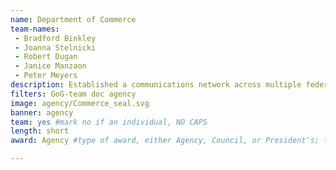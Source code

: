 ```yaml
---
name: Department of Commerce
team-names: 
 - Bradford Binkley 
 - Joanna Stelnicki 
 - Robert Dugan 
 - Janice Manzaon 
 - Peter Meyers
description: Established a communications network across multiple federal law enforcement agencies to identify illegal scrap metal export transactions and procure evidence against violators. Thanks to this team’s diligent work, they dismantled a conspiracy network that was defrauding U.S. and foreign companies.
filters: GoG-team doc agency
image: agency/Commerce_seal.svg
banner: agency
team: yes #mark no if an individual, NO CAPS 
length: short
award: Agency #type of award, either Agency, Council, or President's; this is case sensitive so make sure to match the options listed exactly. This section generates the format of the card

---
```

